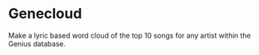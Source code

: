 # Genecloud

Make a lyric based word cloud of the top 10 songs for any artist within the Genius database.
